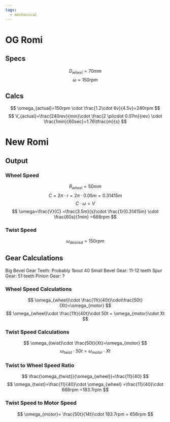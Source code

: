 ```yaml
---
tags:
  - mechanical
---
```

# OG Romi
## Specs
$$
D_{wheel}=70mm
$$
$$
\omega=150rpm \tag{4.5v}
$$
## Calcs
$$
\omega_{actual}=150rpm \cdot \frac{1.2\cdot 6v}{4.5v}=240rpm
$$
$$
V_{actual}=\frac{240rev}{min}\cdot \frac{2 \pi\cdot 0.07m}{rev} \cdot \frac{1min}{60sec}=1.76\tfrac{m}{s}
$$
# New Romi
## Output
### Wheel Speed
$$
R_{wheel}=50mm
$$
$$
C=2\pi \cdot r
=2\pi \cdot 0.05m
=0.31415m
$$
$$
C\cdot \omega=V
$$
$$
\omega=\frac{V}{C}
=\frac{3.5m}{s}\cdot \frac{1}{0.31415m} \cdot \frac{60s}{1min}
=668rpm
$$
### Twist Speed
$$
\omega_{desired}=150rpm
$$
## Gear Calculations
Big Bevel Gear Teeth: Probably 1bout 40
Small Bevel Gear: 11-12 teeth
Spur Gear: 51 teeth
Pinion Gear: ?
### Wheel Speed Calculations
$$
\omega_{wheel}\cdot \frac{11t}{40t}\cdot\frac{50t}{Xt}=\omega_{motor}
$$
$$
\omega_{wheel}\cdot \frac{11t}{40t}\cdot 50t = \omega_{motor}\cdot Xt
$$
### Twist Speed Calculations
$$
\omega_{twist}\cdot \frac{50t}{Xt}=\omega_{motor}
$$
$$
\omega_{twist}\cdot 50t=\omega_{motor}\cdot Xt
$$
### Twist to Wheel Speed Ratio
$$
\frac{\omega_{twist}}{\omega_{wheel}}=\frac{11}{40}
$$
$$
\omega_{twist}=\frac{11}{40}\cdot \omega_{wheel}
=\frac{11}{40}\cdot 668rpm
=183.7rpm
$$
### Twist Speed to Motor Speed
$$
\omega_{motor}= \frac{50t}{14t}\cdot 183.7rpm = 656rpm
$$
